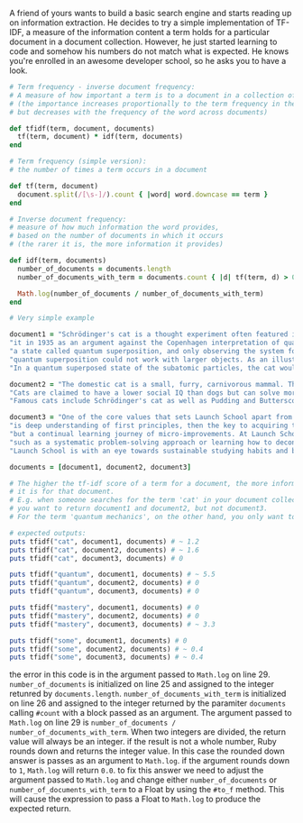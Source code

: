 A friend of yours wants to build a basic search engine and starts reading up on information extraction. He decides to try a simple implementation of TF-IDF, a measure of the information content a term holds for a particular document in a document collection. However, he just started learning to code and somehow his numbers do not match what is expected. He knows you're enrolled in an awesome developer school, so he asks you to have a look.
```ruby
# Term frequency - inverse document frequency:
# A measure of how important a term is to a document in a collection of documents
# (the importance increases proportionally to the term frequency in the document,
# but decreases with the frequency of the word across documents)

def tfidf(term, document, documents)
  tf(term, document) * idf(term, documents)
end

# Term frequency (simple version):
# the number of times a term occurs in a document

def tf(term, document)
  document.split(/[\s-]/).count { |word| word.downcase == term }
end

# Inverse document frequency:
# measure of how much information the word provides,
# based on the number of documents in which it occurs
# (the rarer it is, the more information it provides)

def idf(term, documents)
  number_of_documents = documents.length
  number_of_documents_with_term = documents.count { |d| tf(term, d) > 0 }

  Math.log(number_of_documents / number_of_documents_with_term)
end

# Very simple example

document1 = "Schrödinger's cat is a thought experiment often featured in discussions of the interpretation of quantum mechanics. The Austrian physicist Erwin Schrödinger devised " +
"it in 1935 as an argument against the Copenhagen interpretation of quantum mechanics, which states that an object in a physical system can simultaneously exist in all possible configurations, " +
"a state called quantum superposition, and only observing the system forces the object into just one of those possible states. Schrödinger disagreed with this interpretation. In particular, " +
"quantum superposition could not work with larger objects. As an illustration, he presented a scenario with a cat in a sealed box, whose fate was linked to a subatomic event that may or may not occur. " +
"In a quantum superposed state of the subatomic particles, the cat would be both alive and dead, until someone opened the box and observed it."

document2 = "The domestic cat is a small, furry, carnivorous mammal. The term cat can, however, also refer to wild cats, which include animals like lions, tigers and leopards. " +
"Cats are claimed to have a lower social IQ than dogs but can solve more difficult cognitive problems and have a longer-term memory. International Cat Day is celebrated on August 8. " +
"Famous cats include Schrödinger's cat as well as Pudding and Butterscotch, which occur in some of the Launch School assignments."

document3 = "One of the core values that sets Launch School apart from some other coding schools out there is our emphasis on Mastery-based Learning. If the key to becoming a competent and confident Software Engineer " +
"is deep understanding of first principles, then the key to acquiring that understanding is through Mastery-based Learning. The core of Mastery-based Learning is replacing time with mastery. There's no graduation, " +
"but a continual learning journey of micro-improvements. At Launch School, we're not trying to catch a wave or take advantage of a surge in demand. Instead, we're trying to focus on things that'll be useful to you for decades to come, " +
"such as a systematic problem-solving approach or learning how to deconstruct a programming language or building sound mental representations of how web application work. Everything we're trying to do at " +
"Launch School is with an eye towards sustainable studying habits and building skills for a long-term career."

documents = [document1, document2, document3]

# The higher the tf-idf score of a term for a document, the more informative
# it is for that document.
# E.g. when someone searches for the term 'cat' in your document collection,
# you want to return document1 and document2, but not document3.
# For the term 'quantum mechanics', on the other hand, you only want to return document1.

# expected outputs:
puts tfidf("cat", document1, documents) # ~ 1.2
puts tfidf("cat", document2, documents) # ~ 1.6
puts tfidf("cat", document3, documents) # 0

puts tfidf("quantum", document1, documents) # ~ 5.5
puts tfidf("quantum", document2, documents) # 0
puts tfidf("quantum", document3, documents) # 0

puts tfidf("mastery", document1, documents) # 0
puts tfidf("mastery", document2, documents) # 0
puts tfidf("mastery", document3, documents) # ~ 3.3

puts tfidf("some", document1, documents) # 0
puts tfidf("some", document2, documents) # ~ 0.4
puts tfidf("some", document3, documents) # ~ 0.4
```

the error in this code is in the argument passed to `Math.log` on line 29.
`number_of_documents` is initialized on line 25 and assigned to the integer retunred by `documents.length`.
`number_of_documents_with_term` is initialized on line 26 and assigned to the integer returned by the paramiter `documents` calling `#count` with a block passed as an argument. 
The argument passed to `Math.log` on line 29 is `number_of_documents / number_of_documents_with_term`. When two integers are divided, the return value will always be an integer. if the result is not a whole number, Ruby rounds down and returns the integer value. 
In this case the rounded down answer is passes as an argument to `Math.log`. if the argument rounds down to `1`, `Math.log` will return `0.0`. 
to fix this answer we need to adjust the argument passed to `Math.log` and change either `number_of_documents` or `number_of_documents_with_term` to a Float by using the `#to_f` method. This will cause the expression to pass a Float to `Math.log` to produce the expected return.
